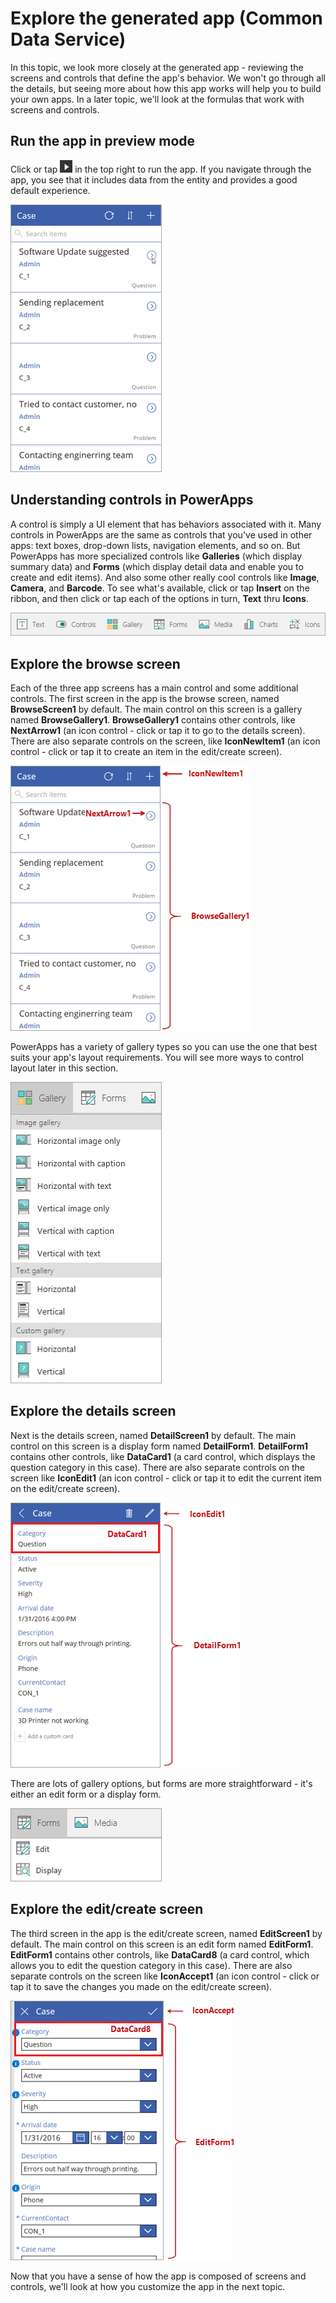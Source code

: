 <properties
   pageTitle="Generate an app (Common Data Service) | Microsoft PowerApps"
   description="Generate a three screen app from the Common Data Service"
   services=""
   suite="powerapps"
   documentationCenter="na"
   authors="mgblythe"
   manager="anneta"
   editor=""
   tags=""
   featuredVideoId=""
   courseDuration="5m"/>

<tags
   ms.service="powerapps"
   ms.devlang="na"
   ms.topic="get-started-article"
   ms.tgt_pltfrm="na"
   ms.workload="na"
   ms.date="12/02/2016"
   ms.author="mblythe"/>

# Explore the generated app (Common Data Service)
In this topic, we look more closely at the generated app - reviewing the screens and controls that define the app's behavior. We won't go through all the details, but seeing more about how this app works will help you to build your own apps. In a later topic, we'll look at the formulas that work with screens and controls.


## Run the app in preview mode
Click or tap ![Start app preview arrow](./media/learning-case-app-explore-controls/f5-arrow-sm.png) in the top right to run the app. If you navigate through the app, you see that it includes data from the entity and provides a good default experience.

![Run the app in preview mode](./media/learning-case-app-explore-controls/run-app.png)


## Understanding controls in PowerApps
A control is simply a UI element that has behaviors associated with it. Many controls in PowerApps are the same as controls that you've used in other apps: text boxes, drop-down lists, navigation elements, and so on. But PowerApps has more specialized controls like **Galleries** (which display summary data) and **Forms** (which display detail data and enable you to create and edit items). And also some other really cool controls like **Image**, **Camera**, and **Barcode**. To see what's available, click or tap **Insert** on the ribbon, and then click or tap each of the options in turn, **Text** thru **Icons**.

![Controls tab on PowerApps Studio ribbon](./media/learning-case-app-explore-controls/ribbon-controls.png) 


## Explore the browse screen
Each of the three app screens has a main control and some additional controls. The first screen in the app is the browse screen, named **BrowseScreen1** by default. The main control on this screen is a gallery named **BrowseGallery1**. **BrowseGallery1** contains other controls, like **NextArrow1** (an icon control - click or tap it to go to the details screen). There are also separate controls on the screen, like **IconNewItem1** (an icon control - click or tap it to create an item in the edit/create screen).

![Browse screen with controls](./media/learning-case-app-explore-controls/browse-screen.png)

PowerApps has a variety of gallery types so you can use the one that best suits your app's layout requirements. You will see more ways to control layout later in this section.

![PowerApps gallery options](./media/learning-case-app-explore-controls/galleries.png)


## Explore the details screen
Next is the details screen, named **DetailScreen1** by default. The main control on this screen is a display form named **DetailForm1**. **DetailForm1** contains other controls, like **DataCard1** (a card control, which displays the question category in this case). There are also separate controls on the screen like **IconEdit1** (an icon control - click or tap it to edit the current item on the edit/create screen).

![Details screen with controls](./media/learning-case-app-explore-controls/details-screen.png)

There are lots of gallery options, but forms are more straightforward - it's either an edit form or a display form.

![PowerApps form options](./media/learning-case-app-explore-controls/forms.png)


## Explore the edit/create screen
The third screen in the app is the edit/create screen, named **EditScreen1** by default. The main control on this screen is an edit form named **EditForm1**. **EditForm1** contains other controls, like **DataCard8** (a card control, which allows you to edit the question category in this case). There are also separate controls on the screen like **IconAccept1** (an icon control - click or tap it to save the changes you made on the edit/create screen).

![Edit screen with controls](./media/learning-case-app-explore-controls/edit-screen.png)

Now that you have a sense of how the app is composed of screens and controls, we'll look at how you customize the app in the next topic.